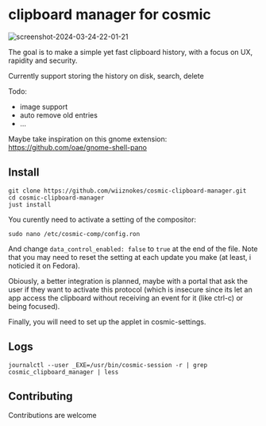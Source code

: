 # clipboard manager for cosmic

![screenshot-2024-03-24-22-01-21](https://github.com/wiiznokes/cosmic-clipboard-manager/assets/78230769/db504da6-38d8-460e-afef-27ba5fa6101c)

The goal is to make a simple yet fast clipboard history, with a focus on UX, rapidity and security.


Currently support storing the history on disk, search, delete


Todo:
- image support
- auto remove old entries
- ...

Maybe take inspiration on this gnome extension: https://github.com/oae/gnome-shell-pano


## Install

```
git clone https://github.com/wiiznokes/cosmic-clipboard-manager.git
cd cosmic-clipboard-manager
just install
```

You curently need to activate a setting of the compositor:
```
sudo nano /etc/cosmic-comp/config.ron
```
And change `data_control_enabled: false` to `true` at the end of the file. Note that you may need to reset the setting at each update you make (at least, i noticied it on Fedora).

Obiously, a better integration is planned, maybe with a portal that ask the user if they want to activate this protocol (which is insecure since its let an app access the clipboard without receiving an event for it (like ctrl-c) or being focused).

Finally, you will need to set up the applet in cosmic-settings.


## Logs

```
journalctl --user _EXE=/usr/bin/cosmic-session -r | grep cosmic_clipboard_manager | less
```


## Contributing

Contributions are welcome
